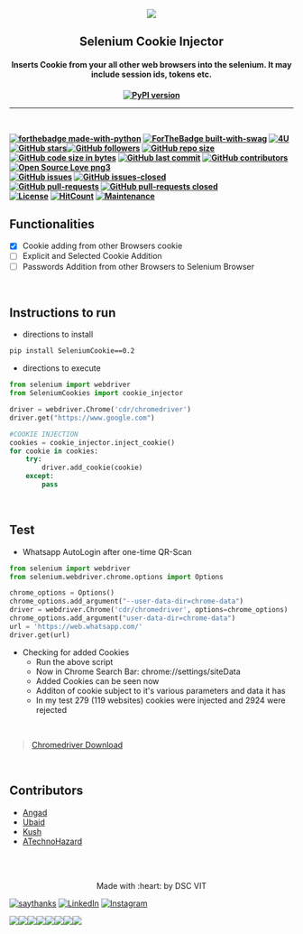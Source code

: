 <p align="center">
	<img src="https://user-images.githubusercontent.com/30529572/72455010-fb38d400-37e7-11ea-9c1e-8cdeb5f5906e.png" />
	<h2 align="center"> Selenium Cookie Injector </h2>
	<h4 align="center"> Inserts Cookie from your all other web browsers into the selenium. It may include session ids, tokens etc. <h4>
</p>
<p align="center">
	<a align="center" href="https://pypi.org/project/SeleniumCookies"><img src="https://badge.fury.io/py/SeleniumCookies.svg" alt="PyPI version"></a>
</p>

---
<br>

[![forthebadge made-with-python](http://ForTheBadge.com/images/badges/made-with-python.svg)](https://www.python.org/) [![ForTheBadge built-with-swag](http://ForTheBadge.com/images/badges/built-with-swag.svg)](https://GitHub.com/D-E-F-E-A-T/) [![4U](https://forthebadge.com/images/badges/for-you.svg)](https://github.com/GDGVIT/)
</br>
[![GitHub stars](https://img.shields.io/github/stars/GDGVIT/Selenium-Cookie-Injector.svg?style=social&label=Star&maxAge=2592000)](https://GitHub.com/GDGVIT/Selenium-Cookie-Injector/stargazers/)[![GitHub followers](https://img.shields.io/github/followers/D-E-F-E-A-T.svg?style=social&label=Follow&maxAge=2592000)](https://github.com/D-E-F-E-A-T?tab=followers)
[![GitHub repo size](https://img.shields.io/github/repo-size/GDGVIT/Selenium-Cookie-Injector.svg?logo=git&style=social)](https://github.com/GDGVIT/) [![GitHub code size in bytes](https://img.shields.io/github/languages/code-size/GDGVIT/Selenium-Cookie-Injector.svg?logo=python&style=social)](https://github.com/GDGVIT/Selenium-Cookie-Injector)
 [![GitHub last commit](https://img.shields.io/github/last-commit/GDGVIT/Selenium-Cookie-Injector.svg?color=critical&logo=github&style=social)](https://github.com/GDGVIT/Selenium-Cookie-Injector/) [![GitHub contributors](https://img.shields.io/github/contributors/GDGVIT/Selenium-Cookie-Injector.svg)](https://GitHub.com/GDGVIT/Selenium-Cookie-Injector/graphs/contributors/) [![Open Source Love png3](https://badges.frapsoft.com/os/v3/open-source.png?v=103)](https://github.com/ellerbrock/open-source-badges/)
 </br>
 [![GitHub issues](https://img.shields.io/github/issues/GDGVIT/Selenium-Cookie-Injector.svg)](https://GitHub.com/GDGVIT/Selenium-Cookie-Injector/issues/) [![GitHub issues-closed](https://img.shields.io/github/issues-closed/GDGVIT/Selenium-Cookie-Injector.svg)](https://GitHub.com/GDGVIT/Selenium-Cookie-Injector/issues?q=is%3Aissue+is%3Aclosed)
</br>
[![GitHub pull-requests](https://img.shields.io/github/issues-pr/GDGVIT/Selenium-Cookie-Injector.svg)](https://GitHub.com/GDGVIT/Selenium-Cookie-Injector/pull/) [![GitHub pull-requests closed](https://img.shields.io/github/issues-pr-closed/GDGVIT/Selenium-Cookie-Injector.svg)](https://GitHub.com/GDGVIT/Selenium-Cookie-Injector/pull/)
</br>
[![License](http://img.shields.io/:license-mit-blue.svg?style=flat-square)](http://badges.mit-license.org)
[![HitCount](http://hits.dwyl.io/D-E-F-E-A-T/Selenium-Cookie-Injector.svg)](http://hits.dwyl.io/D-E-F-E-A-T/Selenium-Cookie-Injector)
[![Maintenance](https://img.shields.io/badge/Maintained%3F-yes-green.svg)](https://GitHub.com/GDGVIT/Selenium-Cookie-Injector)

## Functionalities

- [x] Cookie adding from other Browsers cookie
- [ ] Explicit and Selected Cookie Addition
- [ ] Passwords Addition from other Browsers to Selenium Browser

<br>

## Instructions to run

- directions to install

```bash
pip install SeleniumCookie==0.2
```

- directions to execute

```python
from selenium import webdriver
from SeleniumCookies import cookie_injector

driver = webdriver.Chrome('cdr/chromedriver')
driver.get("https://www.google.com")

#COOKIE INJECTION
cookies = cookie_injector.inject_cookie()
for cookie in cookies:
	try:
		driver.add_cookie(cookie)
	except:
		pass
```

</br>

## Test

- Whatsapp AutoLogin after one-time QR-Scan

```python
from selenium import webdriver
from selenium.webdriver.chrome.options import Options

chrome_options = Options()
chrome_options.add_argument("--user-data-dir=chrome-data")
driver = webdriver.Chrome('cdr/chromedriver', options=chrome_options)
chrome_options.add_argument("user-data-dir=chrome-data")
url = 'https://web.whatsapp.com/'
driver.get(url)
```

- Checking for added Cookies
	- Run the above script
	- Now in Chrome Search Bar: chrome://settings/siteData
	- Added Cookies can be seen now
	- Additon of cookie subject to it's various parameters and data it has
	- In my test 279 (119 websites) cookies were injected and 2924 were rejected

</br>

> [Chromedriver Download](https://chromedriver.chromium.org/downloads)

</br>

## Contributors

- [ Angad ](https://github.com/L04DB4L4NC3R)
- [ Ubaid ](https://github.com/Geek-ubaid/)
- [ Kush ](https://github.com/D-E-F-E-A-T/)
- [ ATechnoHazard ](https://github.com/ATechnoHazard)

<br>
<br>

<p align="center">
	Made with :heart: by DSC VIT
</p>

[![saythanks](https://img.shields.io/badge/say-thanks-ff69b4.svg)](https://github.com/D-E-F-E-A-T) 
[![LinkedIn](https://img.shields.io/static/v1.svg?label=Connect&message=@Kush&color=grey&logo=linkedin&labelColor=blue&style=social)](https://www.linkedin.com/in/kush-choudhary-567b38169?lipi=urn%3Ali%3Apage%3Ad_flagship3_profile_view_base_contact_details%3BDYkgbUGhTniMSRqOUkdN3A%3D%3D) [![Instagram](https://img.shields.io/badge/Instagram-follow-yellow.svg?logo=instagram&logoColor=white)](https://www.instagram.com/kush.philosopher/)

[![](https://sourcerer.io/fame/D-E-F-E-A-T/GDGVIT/Selenium-Cookie-Injector/images/0)](https://sourcerer.io/fame/D-E-F-E-A-T/GDGVIT/Selenium-Cookie-Injector/links/0)[![](https://sourcerer.io/fame/D-E-F-E-A-T/GDGVIT/Selenium-Cookie-Injector/images/1)](https://sourcerer.io/fame/D-E-F-E-A-T/GDGVIT/Selenium-Cookie-Injector/links/1)[![](https://sourcerer.io/fame/D-E-F-E-A-T/GDGVIT/Selenium-Cookie-Injector/images/2)](https://sourcerer.io/fame/D-E-F-E-A-T/GDGVIT/Selenium-Cookie-Injector/links/2)[![](https://sourcerer.io/fame/D-E-F-E-A-T/GDGVIT/Selenium-Cookie-Injector/images/3)](https://sourcerer.io/fame/D-E-F-E-A-T/GDGVIT/Selenium-Cookie-Injector/links/3)[![](https://sourcerer.io/fame/D-E-F-E-A-T/GDGVIT/Selenium-Cookie-Injector/images/4)](https://sourcerer.io/fame/D-E-F-E-A-T/GDGVIT/Selenium-Cookie-Injector/links/4)[![](https://sourcerer.io/fame/D-E-F-E-A-T/GDGVIT/Selenium-Cookie-Injector/images/5)](https://sourcerer.io/fame/D-E-F-E-A-T/GDGVIT/Selenium-Cookie-Injector/links/5)[![](https://sourcerer.io/fame/D-E-F-E-A-T/GDGVIT/Selenium-Cookie-Injector/images/6)](https://sourcerer.io/fame/D-E-F-E-A-T/GDGVIT/Selenium-Cookie-Injector/links/6)[![](https://sourcerer.io/fame/D-E-F-E-A-T/GDGVIT/Selenium-Cookie-Injector/images/7)](https://sourcerer.io/fame/D-E-F-E-A-T/GDGVIT/Selenium-Cookie-Injector/links/7)
